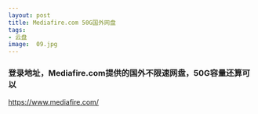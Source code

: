 ```yaml
---
layout: post
title: Mediafire.com 50G国外网盘
tags:
- 云盘
image:  09.jpg
---
```




### 登录地址，Mediafire.com提供的国外不限速网盘，50G容量还算可以<br>
https://www.mediafire.com/